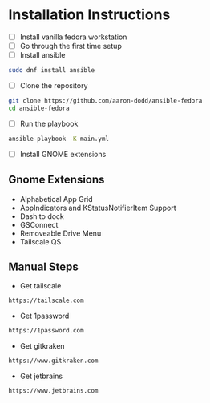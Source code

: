 # Installation Instructions

 - [ ] Install vanilla fedora workstation
 - [ ] Go through the first time setup
 - [ ] Install ansible

```bash
sudo dnf install ansible
```

- [ ] Clone the repository

```bash
git clone https://github.com/aaron-dodd/ansible-fedora
cd ansible-fedora
```

- [ ] Run the playbook

```bash
ansible-playbook -K main.yml
```

- [ ] Install GNOME extensions

## Gnome Extensions

 - Alphabetical App Grid
 - AppIndicators and KStatusNotifierItem Support
 - Dash to dock
 - GSConnect
 - Removeable Drive Menu
 - Tailscale QS

## Manual Steps

 - Get tailscale

```bash
https://tailscale.com
```

 - Get 1password

```bash
https://1password.com
```

 - Get gitkraken

```bash
https://www.gitkraken.com
```

 - Get jetbrains

```bash
https://www.jetbrains.com
```

